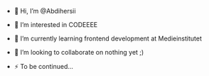 - 👋 Hi, I’m @Abdihersii
  
- 👀 I’m interested in CODEEEE
  
- 🌱 I’m currently learning frontend development at Medieinstitutet
  
- 💞️ I’m looking to collaborate on nothing yet ;)
  
- ⚡ To be continued...


<!---
Abdihersii/Abdihersii is a ✨ special ✨ repository because its `README.md` (this file) appears on your GitHub profile.
You can click the Preview link to take a look at your changes.
--->

